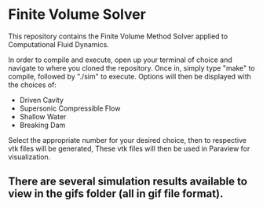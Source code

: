 # Finite Volume Solver


This repository contains the Finite Volume Method Solver applied to Computational Fluid Dynamics.

In order to compile and execute, open up your terminal of choice and navigate to where you cloned the repository.
Once in, simply type "make" to compile, followed by "./sim" to execute. Options will then be displayed with the choices of:

* Driven Cavity
* Supersonic Compressible Flow
* Shallow Water
* Breaking Dam

Select the appropriate number for your desired choice, then to respective vtk files will be generated, These vtk files will then be used in Paraview for visualization.

## There are several simulation results available to view in the gifs folder (all in gif file format).
